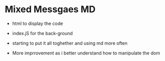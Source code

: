 # Mixed Messgaes MD

- html to display the code

- index.jS for the back-ground  

- starting to put it all toghether and using md more often  

- More imprrovement as i better understand how to manipulate the dom
